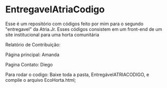 # EntregavelAtriaCodigo
Esse é um repositório com códigos feito por mim para o segundo "entregavel" da Atria.Jr. Esses códigos consistem em um front-end  de um site institucional para uma horta comunitária  

Relatório de Contribuição:

Página principal: Amanda

Pagina Contato: Diego

Para rodar o codigo: Baixe toda a pasta, EntregávelATRIACODIGO, e compile o arquivo EcoHorta.html;